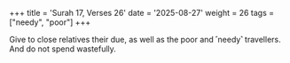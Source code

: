 +++
title = 'Surah 17, Verses 26'
date = '2025-08-27'
weight = 26
tags = ["needy", "poor"]
+++

Give to close relatives their due, as well as the poor and ˹needy˺ travellers. And do not spend wastefully.